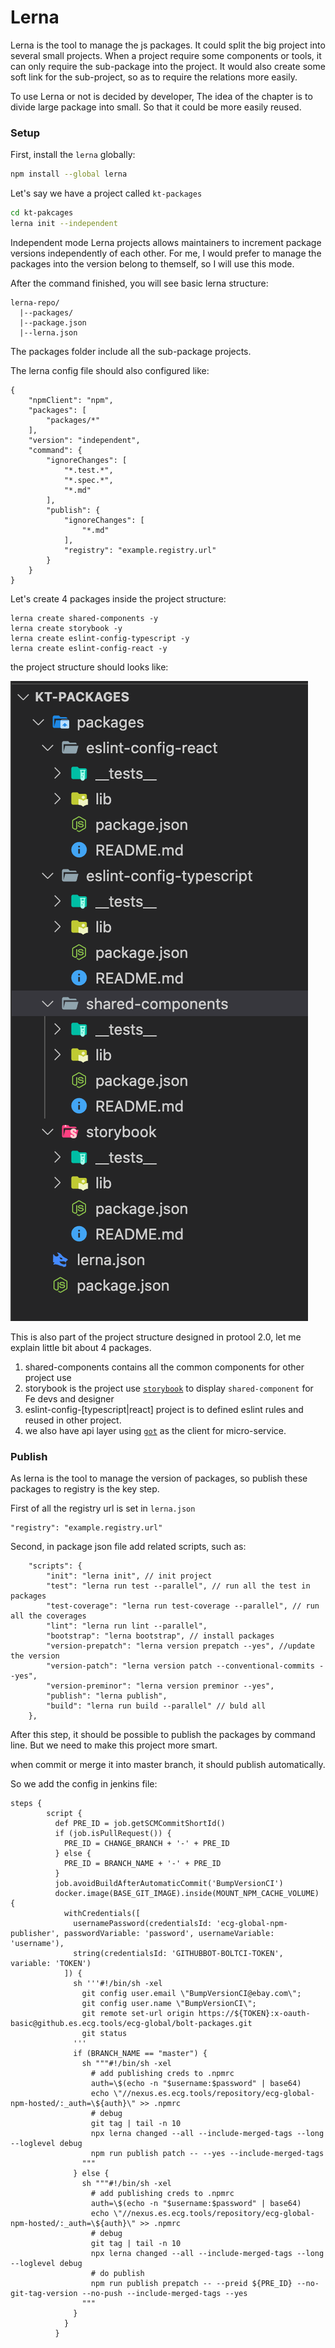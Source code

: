 # Lerna

Lerna is the tool to manage the js packages. It could split the big project into several small projects. When a project require some components or tools, it can only require the sub-package into the project. It would also create some soft link for the sub-project, so as to require the relations more easily.&#x20;

To use Lerna or not is decided by developer, The idea of the chapter is to divide large package into small. So that it could be more easily reused.

### Setup

First, install the `lerna` globally:

```bash
npm install --global lerna
```

Let's say we have a project called `kt-packages`

```bash
cd kt-pakcages
lerna init --independent
```

Independent mode Lerna projects allows maintainers to increment package versions independently of each other. For me, I would prefer to manage the packages into the version belong to themself, so I will use this mode.

After the command finished, you will see basic lerna structure:

```
lerna-repo/
  |--packages/
  |--package.json
  |--lerna.json
```



The packages folder include all the sub-package projects.

The lerna config file should also configured like:

```
{
    "npmClient": "npm",
    "packages": [
        "packages/*"
    ],
    "version": "independent",
    "command": {
        "ignoreChanges": [
            "*.test.*",
            "*.spec.*",
            "*.md"
        ],
        "publish": {
            "ignoreChanges": [
                "*.md"
            ],
            "registry": "example.registry.url"            
        }
    }
}
```





Let's create 4 packages inside the project structure:

```
lerna create shared-components -y
lerna create storybook -y
lerna create eslint-config-typescript -y
lerna create eslint-config-react -y
```

the project structure should looks like:

![](<../../.gitbook/assets/image (5) (1).png>)

This is also part of the project structure designed in protool 2.0, let me explain little bit about 4 packages.

1. shared-components contains all the common components for other project use
2. storybook is the project use [`storybook`](https://storybook.js.org/) to display `shared-component` for Fe devs and designer
3. eslint-config-\[typescript|react] project is to defined eslint rules and reused in other project.
4. we also have api layer using [`got`](https://github.com/sindresorhus/got) as the client for micro-service.

### Publish

As lerna is the tool to manage the version of packages, so publish these packages to registry is the key step.



First of all the registry url is set in `lerna.json`

```
"registry": "example.registry.url" 
```

Second, in package json file add related scripts, such as:

```
    "scripts": {
        "init": "lerna init", // init project
        "test": "lerna run test --parallel", // run all the test in packages
        "test-coverage": "lerna run test-coverage --parallel", // run all the coverages
        "lint": "lerna run lint --parallel", 
        "bootstrap": "lerna bootstrap", // install packages
        "version-prepatch": "lerna version prepatch --yes", //update the version
        "version-patch": "lerna version patch --conventional-commits --yes",
        "version-preminor": "lerna version preminor --yes",
        "publish": "lerna publish",
        "build": "lerna run build --parallel" // buld all
    },
```

After this step, it should be possible to publish the packages by command line. But we need to make this project more smart.

when commit or merge it into master branch, it should publish automatically.&#x20;

So we add the config in jenkins file:

```
steps {
        script {
          def PRE_ID = job.getSCMCommitShortId()
          if (job.isPullRequest()) {
            PRE_ID = CHANGE_BRANCH + '-' + PRE_ID
          } else {
            PRE_ID = BRANCH_NAME + '-' + PRE_ID
          }
          job.avoidBuildAfterAutomaticCommit('BumpVersionCI')
          docker.image(BASE_GIT_IMAGE).inside(MOUNT_NPM_CACHE_VOLUME) {
            withCredentials([
              usernamePassword(credentialsId: 'ecg-global-npm-publisher', passwordVariable: 'password', usernameVariable: 'username'),
              string(credentialsId: 'GITHUBBOT-BOLTCI-TOKEN', variable: 'TOKEN')
            ]) {
              sh '''#!/bin/sh -xel
                git config user.email \"BumpVersionCI@ebay.com\";
                git config user.name \"BumpVersionCI\";
                git remote set-url origin https://${TOKEN}:x-oauth-basic@github.es.ecg.tools/ecg-global/bolt-packages.git
                git status
              '''
              if (BRANCH_NAME == "master") {
                sh """#!/bin/sh -xel
                  # add publishing creds to .npmrc
                  auth=\$(echo -n "$username:$password" | base64)
                  echo \"//nexus.es.ecg.tools/repository/ecg-global-npm-hosted/:_auth=\${auth}\" >> .npmrc
                  # debug
                  git tag | tail -n 10
                  npx lerna changed --all --include-merged-tags --long --loglevel debug
                  npm run publish patch -- --yes --include-merged-tags
                """
              } else {
                sh """#!/bin/sh -xel
                  # add publishing creds to .npmrc
                  auth=\$(echo -n "$username:$password" | base64)
                  echo \"//nexus.es.ecg.tools/repository/ecg-global-npm-hosted/:_auth=\${auth}\" >> .npmrc
                  # debug
                  git tag | tail -n 10
                  npx lerna changed --all --include-merged-tags --long --loglevel debug
                  # do publish
                  npm run publish prepatch -- --preid ${PRE_ID} --no-git-tag-version --no-push --include-merged-tags --yes
                """
              }
            }
          }
```



###

###

### &#x20;



&#x20;
